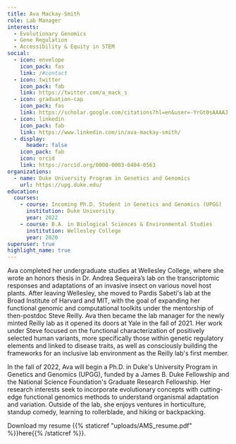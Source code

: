 ```yaml
---
title: Ava Mackay-Smith
role: Lab Manager
interests:
  - Evolutionary Genomics
  - Gene Regulation
  - Accessibility & Equity in STEM
social:
  - icon: envelope
    icon_pack: fas
    link: /#contact
  - icon: twitter
    icon_pack: fab
    link: https://twitter.com/a_mack_s
  - icon: graduation-cap
    icon_pack: fas
    link: https://scholar.google.com/citations?hl=en&user=-YrGt0sAAAAJ
  - icon: linkedin
    icon_pack: fab
    link: https://www.linkedin.com/in/ava-mackay-smith/
  - display:
      header: false
    icon_pack: fab
    icon: orcid
    link: https://orcid.org/0000-0003-0404-0563
organizations:
  - name: Duke University Program in Genetics and Genomics
    url: https://upg.duke.edu/
education:
  courses:
    - course: Incoming Ph.D. Student in Genetics and Genomics (UPGG)
      institution: Duke University
      year: 2022
    - course: B.A. in Biological Sciences & Environmental Studies
      institution: Wellesley College
      year: 2020
superuser: true
highlight_name: true
---
```

Ava completed her undergraduate studies at Wellesley College, where she wrote an honors thesis in Dr. Andrea Sequeira’s lab on the transcriptomic responses and adaptations of an invasive insect on various novel host plants. After leaving Wellesley, she moved to Pardis Sabeti's lab at the Broad Institute of Harvard and MIT, with the goal of expanding her functional genomic and computational toolkits under the mentorship of then-postdoc Steve Reilly. Ava then became the lab manager for the newly minted Reilly lab as it opened its doors at Yale in the fall of 2021. Her work under Steve focused on the functional characterization of positively selected human variants, more specifically those within genetic regulatory elements and linked to disease traits, as well as consciously building the frameworks for an inclusive lab environment as the Reilly lab's first member.

In the fall of 2022, Ava will begin a Ph.D. in Duke's University Program in Genetics and Genomics (UPGG), funded by a James B. Duke Fellowship and the National Science Foundation's Graduate Research Fellowship. Her research interests seek to incorporate evolutionary concepts with cutting-edge functional genomics methods to understand organismal adaptation and variation. Outside of the lab, she enjoys ventures in horticulture, standup comedy, learning to rollerblade, and hiking or backpacking.

Download my resume {{% staticref "uploads/AMS_resume.pdf" %}}here{{% /staticref %}}.